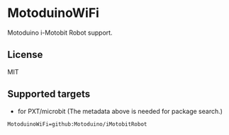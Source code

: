 # MotoduinoWiFi

Motoduino i-Motobit Robot support.

## License

MIT

## Supported targets

* for PXT/microbit
(The metadata above is needed for package search.)

```package
MotoduinoWiFi=github:Motoduino/iMotobitRobot
```